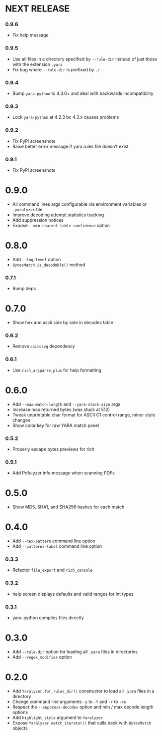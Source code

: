 # NEXT RELEASE

### 0.9.6
* Fix help message

### 0.9.5
* Use all files in a directory specified by `--rule-dir` instead of just those with the extension `.yara`
* Fix bug where `--rule-dir` is prefixed by `./`

### 0.9.4
* Bump `yara-python` to 4.3.0+ and deal with backwards incompatibility

### 0.9.3
* Lock `yara-python` at 4.2.3 bc 4.3.x causes problems

### 0.9.2
* Fix PyPi screenshots
* Raise better error message if yara rules file doesn't exist

### 0.9.1
* Fix PyPi screenshots

# 0.9.0
* All command lines args configurable via environment variables or `.yaralyzer` file
* Improve decoding attempt statistics tracking
* Add suppression notices
* Expose `--min-chardet-table-confidence` option

# 0.8.0
* Add `--log-level` option
* `BytesMatch.is_decodable()` method

### 0.7.1
* Bump deps

# 0.7.0
* Show hex and ascii side by side in decodes table

### 0.6.2
* Remove `cairosvg` dependency

### 0.6.1
* Use `rich_argparse_plus` for help formatting

# 0.6.0
* Add `--max-match-length` and `--yara-stack-size` args
* Increase max returned bytes (was stuck at 512)
* Tweak unprintable char format for ASCII C1 control range, minor style changes
* Show color key for raw YARA match panel

### 0.5.2
* Properly escape bytes previews for rich

### 0.5.1
* Add Pdfalyzer info message when scanning PDFs

# 0.5.0
* Show MD5, SHA1, and SHA256 hashes for each match

# 0.4.0
* Add `--hex-pattern` command line option
* Add `--patterns-label` command line option

### 0.3.3
* Refactor `file_export` and `rich_console`

### 0.3.2
* help screen displays defaults and valid ranges for int types

### 0.3.1
* yara-python compiles files directly

# 0.3.0
* Add `--rule-dir` option for loading all `.yara` files in directories
* Add `--regex_modifier` option

# 0.2.0
* Add `Yaralyzer.for_rules_dir()` constructor to load all `.yara` files in a directory
* Change command line arguments `-y` to `-Y` and `-r` to `-re`
* Respect the `--suppress-decodes` option and min / max decode length options
* Add `highlight_style` argument to `Yaralyzer`
* Expose `Yaralyzer.match_iterator()` that calls back with `BytesMatch` objects
